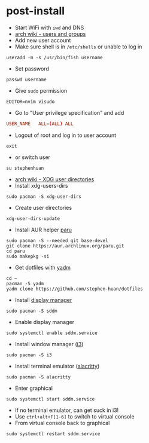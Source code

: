# post-install

- Start WiFi with `iwd` and DNS
- [arch wiki - users and groups](https://wiki.archlinux.org/title/Users_and_groups)
- Add new user account
- Make sure shell is in `/etc/shells` or unable to log in

```shell
useradd -m -s /usr/bin/fish username
```

- Set password

```shell
passwd username
```

- Give `sudo` permission

```shell
EDITOR=nvim visudo
```

- Go to "User privilege specification" and add

```conf
USER_NAME   ALL=(ALL) ALL
```

- Logout of root and log in to user account

```shell
exit
```

- or switch user

```
su stephenhuan
```

- [arch wiki - XDG user directories](https://wiki.archlinux.org/title/XDG_user_directories)
- Install xdg-users-dirs

```shell
sudo pacman -S xdg-user-dirs
```

- Create user directories

```shell
xdg-user-dirs-update
```

- Install AUR helper [paru](https://github.com/morganamilo/paru)

```shell
sudo pacman -S --needed git base-devel
git clone https://aur.archlinux.org/paru.git
cd paru
sudo makepkg -si
```

- Get dotfiles with [yadm](https://yadm.io/)

```shell
cd ~
pacman -S yadm
yadm clone https://github.com/stephen-huan/dotfiles
```

- Install [display manager](/pkgs/applications/display-managers/sddm.md)

```shell
sudo pacman -S sddm
```

- Enable display manager

```shell
sudo systemctl enable sddm.service
```

- Install window manager ([i3](/pkgs/applications/window-managers/i3.md))

```shell
sudo pacman -S i3
```

- Install terminal emulator ([alacritty](/pkgs/applications/terminal-emulators/alacritty.md))

```shell
sudo pacman -S alacritty
```

- Enter graphical

```shell
sudo systemctl start sddm.service
```

- If no terminal emulator, can get suck in i3!
- Use `ctrl+alt+F[1-6]` to switch to virtual console
- From virtual console back to graphical

```shell
sudo systemctl restart sddm.service
```
